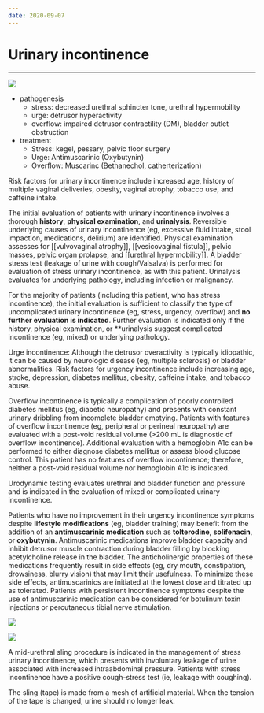 ```yaml
---
date: 2020-09-07
---
```


# Urinary incontinence
---

<!-- urinary incontinence types, sx, rx -->

![](https://photos.thisispiggy.com/file/wikiFiles/image-20200316201302122.png)

- pathogenesis
	- stress: decreased urethral sphincter tone, urethral hypermobility
	- urge: detrusor hyperactivity
	- overflow: impaired detrusor contractility (DM), bladder outlet obstruction
- treatment
	- Stress: kegel, pessary, pelvic floor surgery
	- Urge: Antimuscarinic (Oxybutynin)
	- Overflow: Muscarinc (Bethanechol, catherterization)

Risk factors for urinary incontinence include increased age, history of multiple vaginal deliveries, obesity, vaginal atrophy, tobacco use, and caffeine intake.

The initial evaluation of patients with urinary incontinence involves a thorough **history**, **physical examination**, and **urinalysis**. Reversible underlying causes of urinary incontinence (eg, excessive fluid intake, stool impaction, medications, delirium) are identified. Physical examination assesses for [[vulvovaginal atrophy]], [[vesicovaginal fistula]], pelvic masses, pelvic organ prolapse, and [[urethral hypermobility]]. A bladder stress test (leakage of urine with cough/Valsalva) is performed for evaluation of stress urinary incontinence, as with this patient. Urinalysis evaluates for underlying pathology, including infection or malignancy.

For the majority of patients (including this patient, who has stress incontinence), the initial evaluation is sufficient to classify the type of uncomplicated urinary incontinence (eg, stress, urgency, overflow) and **no further evaluation is indicated**. Further evaluation is indicated only if the history, physical examination, or \*\*urinalysis suggest complicated incontinence (eg, mixed) or underlying pathology.

Urge incontinence: Although the detrusor overactivity is typically idiopathic, it can be caused by neurologic disease (eg, multiple sclerosis) or bladder abnormalities.  Risk factors for urgency incontinence include increasing age, stroke, depression, diabetes mellitus, obesity, caffeine intake, and tobacco abuse.

Overflow incontinence is typically a complication of poorly controlled diabetes mellitus (eg, diabetic neuropathy) and presents with constant urinary dribbling from incomplete bladder emptying. Patients with features of overflow incontinence (eg, peripheral or perineal neuropathy) are evaluated with a post-void residual volume (>200 mL is diagnostic of overflow incontinence). Additional evaluation with a hemoglobin A1c can be performed to either diagnose diabetes mellitus or assess blood glucose control. This patient has no features of overflow incontinence; therefore, neither a post-void residual volume nor hemoglobin A1c is indicated.

Urodynamic testing evaluates urethral and bladder function and pressure and is indicated in the evaluation of mixed or complicated urinary incontinence.

Patients who have no improvement in their urgency incontinence symptoms despite **lifestyle modifications** (eg, bladder training) may benefit from the addition of an **antimuscarinic medication** such as **tolterodine**, **solifenacin**, or **oxybutynin**. Antimuscarinic medications improve bladder capacity and inhibit detrusor muscle contraction during bladder filling by blocking acetylcholine release in the bladder. The anticholinergic properties of these medications frequently result in side effects (eg, dry mouth, constipation, drowsiness, blurry vision) that may limit their usefulness. To minimize these side effects, antimuscarinics are initiated at the lowest dose and titrated up as tolerated. Patients with persistent incontinence symptoms despite the use of antimuscarinic medication can be considered for botulinum toxin injections or percutaneous tibial nerve stimulation.

<!-- pessary vs sling -->

![](https://photos.thisispiggy.com/file/wikiFiles/image-20200721211742677.png)

![](https://photos.thisispiggy.com/file/wikiFiles/image-20200821053716183.png)

A mid-urethral sling procedure is indicated in the management of stress urinary incontinence, which presents with involuntary leakage of urine associated with increased intraabdominal pressure. Patients with stress incontinence have a positive cough-stress test (ie, leakage with coughing).

The sling (tape) is made from a mesh of artificial material. When the tension of the tape is changed, urine should no longer leak.
